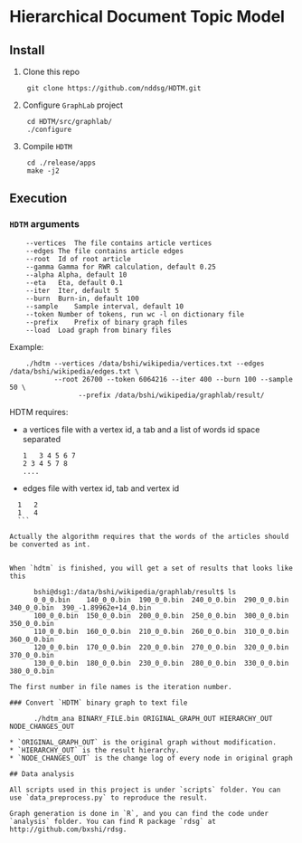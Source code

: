 # Hierarchical Document Topic Model

## Install

1. Clone this repo

		git clone https://github.com/nddsg/HDTM.git

2. Configure `GraphLab` project

		cd HDTM/src/graphlab/
		./configure

3. Compile `HDTM`

		cd ./release/apps
		make -j2

## Execution

### `HDTM` arguments

		--vertices	The file contains article vertices
		--edges	The file contains article edges
		--root	Id of root article
		--gamma	Gamma for RWR calculation, default 0.25
		--alpha	Alpha, default 10
		--eta	Eta, default 0.1
		--iter	Iter, default 5
		--burn	Burn-in, default 100
		--sample	Sample interval, default 10
		--token	Number of tokens, run wc -l on dictionary file
		--prefix	Prefix of binary graph files
		--load	Load graph from binary files

Example:

		./hdtm --vertices /data/bshi/wikipedia/vertices.txt --edges /data/bshi/wikipedia/edges.txt \
		       --root 26700 --token 6064216 --iter 400 --burn 100 --sample 50 \
					 --prefix /data/bshi/wikipedia/graphlab/result/


 HDTM requires:

 - a vertices file with a vertex id, a tab and a list of words id space separated
 	```
 	1	3 4 5 6 7
 	2 3 4 5 7 8
 	....
 	```
 - edges file with vertex id, tab and vertex id
  ```
	1	2
	1	4
	```

Actually the algorithm requires that the words of the articles should be converted as int.


When `hdtm` is finished, you will get a set of results that looks like this

		bshi@dsg1:/data/bshi/wikipedia/graphlab/result$ ls
		0_0_0.bin    140_0_0.bin  190_0_0.bin  240_0_0.bin  290_0_0.bin  340_0_0.bin  390_-1.89962e+14_0.bin
		100_0_0.bin  150_0_0.bin  200_0_0.bin  250_0_0.bin  300_0_0.bin  350_0_0.bin
		110_0_0.bin  160_0_0.bin  210_0_0.bin  260_0_0.bin  310_0_0.bin  360_0_0.bin
		120_0_0.bin  170_0_0.bin  220_0_0.bin  270_0_0.bin  320_0_0.bin  370_0_0.bin
		130_0_0.bin  180_0_0.bin  230_0_0.bin  280_0_0.bin  330_0_0.bin  380_0_0.bin

The first number in file names is the iteration number.

### Convert `HDTM` binary graph to text file

		./hdtm_ana BINARY_FILE.bin ORIGINAL_GRAPH_OUT HIERARCHY_OUT NODE_CHANGES_OUT

* `ORIGINAL_GRAPH_OUT` is the original graph without modification.
* `HIERARCHY_OUT` is the result hierarchy.
* `NODE_CHANGES_OUT` is the change log of every node in original graph

## Data analysis

All scripts used in this project is under `scripts` folder. You can use `data_preprocess.py` to reproduce the result.

Graph generation is done in `R`, and you can find the code under `analysis` folder. You can find R package `rdsg` at http://github.com/bxshi/rdsg.
